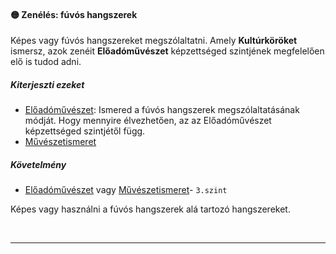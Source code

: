 #### 🟡 Zenélés: fúvós hangszerek

Képes vagy fúvós hangszereket megszólaltatni. Amely **Kultúrköröket** ismersz, azok zenéit **Előadóművészet** képzettséged szintjének megfelelően elő is tudod adni.

##### Kiterjeszti ezeket

- [Előadóművészet](../kepzettsegek.szekunder/eloadomuveszet.md): Ismered a fúvós hangszerek megszólaltatásának módját. Hogy mennyire élvezhetően, az az Előadóművészet képzettséged szintjétől függ.
- [Művészetismeret](../kepzettsegek.szekunder/muveszetismeret.md)

##### Követelmény

- [Előadóművészet](../kepzettsegek.szekunder/eloadomuveszet.md) vagy [Művészetismeret](../kepzettsegek.szekunder/muveszetismeret.md)- `3.szint`

Képes vagy használni a fúvós hangszerek alá tartozó hangszereket.

<br />

---
